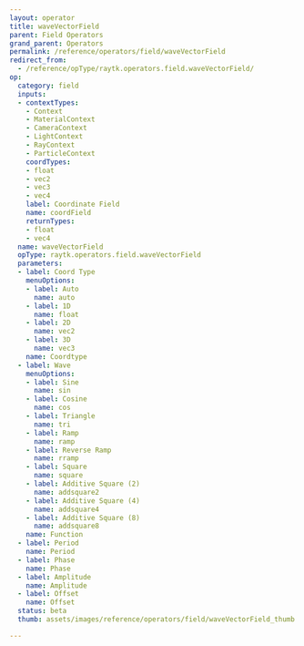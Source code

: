 ```yaml
---
layout: operator
title: waveVectorField
parent: Field Operators
grand_parent: Operators
permalink: /reference/operators/field/waveVectorField
redirect_from:
  - /reference/opType/raytk.operators.field.waveVectorField/
op:
  category: field
  inputs:
  - contextTypes:
    - Context
    - MaterialContext
    - CameraContext
    - LightContext
    - RayContext
    - ParticleContext
    coordTypes:
    - float
    - vec2
    - vec3
    - vec4
    label: Coordinate Field
    name: coordField
    returnTypes:
    - float
    - vec4
  name: waveVectorField
  opType: raytk.operators.field.waveVectorField
  parameters:
  - label: Coord Type
    menuOptions:
    - label: Auto
      name: auto
    - label: 1D
      name: float
    - label: 2D
      name: vec2
    - label: 3D
      name: vec3
    name: Coordtype
  - label: Wave
    menuOptions:
    - label: Sine
      name: sin
    - label: Cosine
      name: cos
    - label: Triangle
      name: tri
    - label: Ramp
      name: ramp
    - label: Reverse Ramp
      name: rramp
    - label: Square
      name: square
    - label: Additive Square (2)
      name: addsquare2
    - label: Additive Square (4)
      name: addsquare4
    - label: Additive Square (8)
      name: addsquare8
    name: Function
  - label: Period
    name: Period
  - label: Phase
    name: Phase
  - label: Amplitude
    name: Amplitude
  - label: Offset
    name: Offset
  status: beta
  thumb: assets/images/reference/operators/field/waveVectorField_thumb.png

---
```

